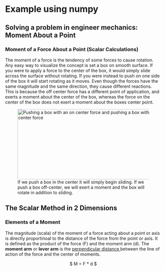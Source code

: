 # Example using numpy 
## Solving a problem in engineer mechanics: Moment About a Point

### Moment of a Force About a Point (Scalar Calculations)
The moment of a force is the tendency of some forces to cause rotation. Any easy way to visualize the concept is set a box on smooth surface. If you were to apply a force to the center of the box, it would simply slide across the surface without rotating. If you were instead to push on one side of the box it will start rotating as it moves. Even though the forces have the same magnitude and the same direction, they cause different reactions. This is because the off center force has a different point of application, and exerts a moment about the center of the box, whereas the force on the center of the box does not exert a moment about the boxes center point.

<figure class="center"> <img src="file:///images/pushing_box.png" width="500" height="227" alt="Pushing a box with an on center force and pushing a box with an off center force">
      <figcaption>If we push a box in the center it will simply begin sliding. If we push a box off-center, we will exert a moment and the box will rotate in addition to sliding.</figcaption>
    </figure>

## The Scalar Method in 2 Dimensions

### Elements of a Moment
The magnitude (scala) of the moment of a force acting about a point or axis is
directly proportinoal to the distance of the force from the point or axis.
It is defined as the product of the force (F) and the moment arm (d). The
<B>moment arm</B> or <B>lever arm</B> is the <u>perpendicular distance </u> between
the line of action of the force and the center of moments. <br>
<center>$ M  = F  *  d $<center>


